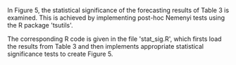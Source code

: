 In Figure 5, the statistical significance of the forecasting results of Table 3 is examined. This is achieved by implementing post-hoc Nemenyi tests using the R package 'tsutils'. 

The corresponding R code is given in the file 'stat_sig.R', which firsts load the results from Table 3 and then implements appropriate statistical significance tests to create Figure 5.  
